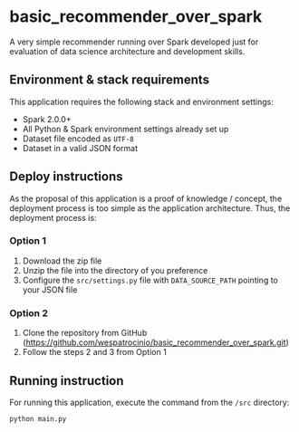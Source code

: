 # basic_recommender_over_spark

A very simple recommender running over Spark developed just for evaluation of data science architecture and  development skills.

## Environment & stack requirements

This application requires the following stack and environment settings:

- Spark 2.0.0+
- All Python & Spark environment settings already set up
- Dataset file encoded as `UTF-8`
- Dataset in a valid JSON format

## Deploy instructions

As the proposal of this application is a proof of knowledge / concept, the deployment process is too simple as the application architecture. Thus, the deployment process is:

### Option 1

1. Download the zip file
2. Unzip the file into the directory of you preference
3. Configure the `src/settings.py` file with `DATA_SOURCE_PATH` pointing to your JSON file

### Option 2

1. Clone the repository from GitHub (https://github.com/wespatrocinio/basic_recommender_over_spark.git)
2. Follow the steps 2 and 3 from Option 1

## Running instruction

For running this application, execute the command from the `/src` directory:

```
python main.py
```
